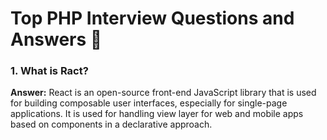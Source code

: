 # Top PHP Interview Questions and Answers 🚀

### 1. What is Ract? 

**Answer:** React is an open-source front-end JavaScript library that is used for building composable user interfaces, especially for single-page applications. It is used for handling view layer for web and mobile apps based on components in a declarative approach.